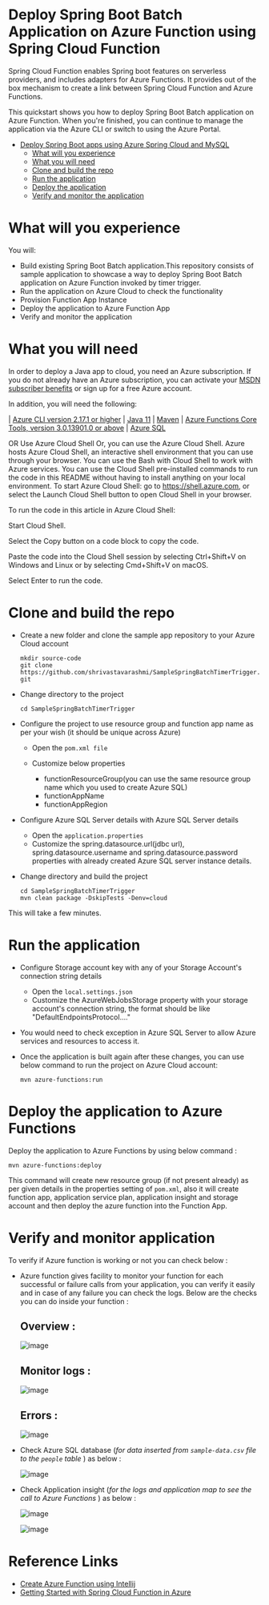 # Deploy Spring Boot Batch Application on Azure Function using Spring Cloud Function

Spring Cloud Function enables Spring boot features on serverless providers, and includes adapters for Azure Functions. It provides out of the box mechanism to create a link between Spring Cloud Function and Azure Functions.

This quickstart shows you how to deploy Spring Boot Batch application on Azure Function. When you're finished, you can continue to manage the application via the Azure CLI or switch to using the Azure Portal.

* [Deploy Spring Boot apps using Azure Spring Cloud and MySQL](https://github.com/shrivastavarashmi/SampleSpringBatchTimerTrigger#deploy-spring-boot-batch-application-on-azure-function-using-spring-cloud-function)
  * [What will you experience](https://github.com/shrivastavarashmi/SampleSpringBatchTimerTrigger#what-will-you-experience)
  * [What you will need](https://github.com/shrivastavarashmi/SampleSpringBatchTimerTrigger#what-will-you-need)
  * [Clone and build the repo](https://github.com/shrivastavarashmi/SampleSpringBatchTimerTrigger#clone-and-build-the-repo)
  * [Run the application](https://github.com/shrivastavarashmi/SampleSpringBatchTimerTrigger#to-run-the-project-on-azure-cloud-shell)
  * [Deploy the application](https://github.com/shrivastavarashmi/SampleSpringBatchTimerTrigger#deploy-the-application-to-azure-functions)
  * [Verify and monitor the application](https://github.com/shrivastavarashmi/SampleSpringBatchTimerTrigger#verify-azure-function)

# What will you experience
You will:

* Build existing Spring Boot Batch application.This repository consists of sample application to showcase a way to deploy Spring Boot Batch application on Azure Function invoked by timer trigger.
* Run the application on Azure Cloud to check the functionality
* Provision Function App Instance
* Deploy the application to Azure Function App
* Verify and monitor the application

# What you will need

In order to deploy a Java app to cloud, you need an Azure subscription. If you do not already have an Azure subscription, you can activate your [MSDN subscriber benefits](https://azure.microsoft.com/en-us/pricing/member-offers/credit-for-visual-studio-subscribers/) or sign up for a free Azure account.

In addition, you will need the following:

| [Azure CLI version 2.17.1 or higher](https://docs.microsoft.com/en-us/cli/azure/install-azure-cli?view=azure-cli-latest) | [Java 11](https://docs.microsoft.com/en-us/azure/developer/java/fundamentals/java-support-on-azure) | [Maven](https://maven.apache.org/) | [Azure Functions Core Tools, version 3.0.13901.0 or above](https://docs.microsoft.com/en-us/azure/azure-functions/functions-run-local#v2) | [Azure SQL](https://docs.microsoft.com/en-us/azure/azure-sql/database/single-database-create-quickstart?tabs=azure-portal)

OR Use Azure Cloud Shell
Or, you can use the Azure Cloud Shell. Azure hosts Azure Cloud Shell, an interactive shell environment that you can use through your browser. You can use the Bash with Cloud Shell to work with Azure services. You can use the Cloud Shell pre-installed commands to run the code in this README without having to install anything on your local environment. To start Azure Cloud Shell: go to https://shell.azure.com, or select the Launch Cloud Shell button to open Cloud Shell in your browser.

To run the code in this article in Azure Cloud Shell:

Start Cloud Shell.

Select the Copy button on a code block to copy the code.

Paste the code into the Cloud Shell session by selecting Ctrl+Shift+V on Windows and Linux or by selecting Cmd+Shift+V on macOS.

Select Enter to run the code.

# Clone and build the repo

* Create a new folder and clone the sample app repository to your Azure Cloud account

  `mkdir source-code`  
  `git clone https://github.com/shrivastavarashmi/SampleSpringBatchTimerTrigger.git`

* Change directory to the project

  `cd SampleSpringBatchTimerTrigger`

* Configure the project to use resource group and function app name as per your wish (it should be unique across Azure)

  * Open the ``` pom.xml file ```

  * Customize below properties
    * functionResourceGroup(you can use the same resource group name which you used to create Azure SQL)
    * functionAppName
    * functionAppRegion

* Configure Azure SQL Server details with Azure SQL Server details

  * Open the ``` application.properties ```
  * Customize the spring.datasource.url(jdbc url), spring.datasource.username and spring.datasource.password properties with already created Azure SQL server instance details.

* Change directory and build the project

  `cd SampleSpringBatchTimerTrigger`  
  `mvn clean package -DskipTests -Denv=cloud`

This will take a few minutes.

# Run the application

* Configure Storage account key with any of your Storage Account's connection string details

  * Open the ``` local.settings.json ```
  * Customize the AzureWebJobsStorage property with your storage account's connection string, the format should be like "DefaultEndpointsProtocol...."

* You would need to check exception in Azure SQL Server to allow Azure services and resources to access it. 

* Once the application is built again after these changes, you can use below command to run the project on Azure Cloud account:

  ``` mvn azure-functions:run ```

# Deploy the application to Azure Functions

Deploy the application to Azure Functions by using below command :

``` mvn azure-functions:deploy ```

This command will create new resource group (if not present already) as per given details in the properties setting of ```pom.xml```, also it will create function app, application service plan, application insight and storage account and then deploy the azure function into the Function App.

# Verify and monitor application
To verify if Azure function is working or not you can check below :
* Azure function gives facility to monitor your function for each successful or failure calls from your application, you can verify it easily and in case of any failure you can check the logs. Below are the checks you can do inside your function :
  ## Overview :

  ![image](https://user-images.githubusercontent.com/83832052/164419782-2b3bab39-cc12-4e4a-8bc2-68045f70c0dc.png)
  ## Monitor logs :

  ![image](https://user-images.githubusercontent.com/83832052/164419982-2af24cb9-cdbb-425e-8ce2-ea15b1730daf.png)
  ## Errors :

  ![image](https://user-images.githubusercontent.com/83832052/164420234-c854be27-b5a4-423f-8992-9e926824351a.png)
* Check Azure SQL database (_for data inserted from ```sample-data.csv``` file to the ```people``` table_ ) as below :

  ![image](https://user-images.githubusercontent.com/83832052/164417922-dff1bb91-97ee-45f2-bb00-00a8ef7e4ab6.png)
* Check Application insight (_for the logs and application map to see the call to Azure Functions_ ) as below :

  ![image](https://user-images.githubusercontent.com/83832052/164418988-5739c315-0084-4f96-a4c0-5b6517da775d.png)

  ![image](https://user-images.githubusercontent.com/83832052/164419111-159365d2-0e23-4dfb-8e76-6f9104edabd0.png)

# Reference Links
* [Create Azure Function using Intellij](https://docs.microsoft.com/en-us/azure/azure-functions/functions-create-maven-intellij)
* [Getting Started with Spring Cloud Function in Azure](https://docs.microsoft.com/en-us/azure/developer/java/spring-framework/getting-started-with-spring-cloud-function-in-azure)

